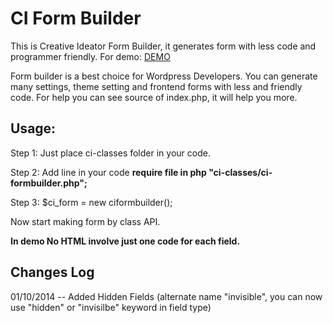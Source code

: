 CI Form Builder
===============
This is Creative Ideator Form Builder, it generates form with less code and programmer friendly. For demo: <a href="http://cideator.com/php/classes/ci-formbuilder">DEMO</a>

Form builder is a best choice for Wordpress Developers. You can generate many settings, theme setting and frontend forms with less and friendly code. For help you can see source of index.php, it will help you more.

<h2>Usage:</h2>

Step 1: Just place ci-classes folder in your code.

Step 2: Add line in your code <strong>require file in php "ci-classes/ci-formbuilder.php";</strong>

Step 3: $ci_form = new ciformbuilder();

Now start making form by class API.


<strong>In demo No HTML involve just one code for each field.</strong>


<h2>Changes Log</h2>
01/10/2014 -- Added Hidden Fields (alternate name "invisible", you can now use "hidden" or "invisilbe" keyword in field type)
